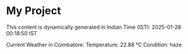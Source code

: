 # My Project

This content is dynamically generated in Indian Time (IST): 2025-01-28 00:18:50 IST


Current Weather in Coimbatore:
Temperature: 22.88 °C
Condition: haze

